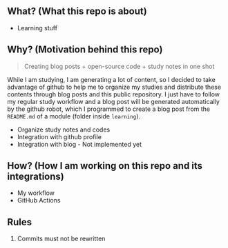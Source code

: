 ## What? (What this repo is about)

- Learning stuff


## Why? (Motivation behind this repo)

> Creating blog posts + open-source code + study notes in one shot

While I am studying, I am generating a lot of content, so I decided to take advantage of github to help me to organize my studies and distribute these contents through blog posts and this public repository. I just have to follow my regular study workflow and a blog post will be generated automatically by the github robot, which I programmed to create a blog post from the `README.md` of a module (folder inside `learning`).

- Organize study notes and codes
- Integration with github profile
- Integration with blog - Not implemented yet

## How? (How I am working on this repo and its integrations)

- My workflow
- GitHub Actions

## Rules

1. Commits must not be rewritten